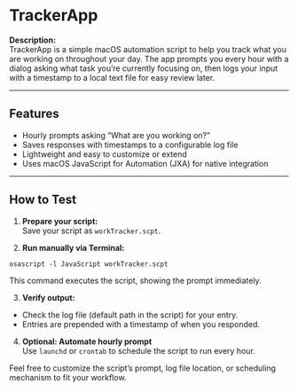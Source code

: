 # TrackerApp

**Description:**  
TrackerApp is a simple macOS automation script to help you track what you are working on throughout your day. The app prompts you every hour with a dialog asking what task you’re currently focusing on, then logs your input with a timestamp to a local text file for easy review later.

---

## Features

- Hourly prompts asking “What are you working on?”
- Saves responses with timestamps to a configurable log file
- Lightweight and easy to customize or extend
- Uses macOS JavaScript for Automation (JXA) for native integration

---

## How to Test

1. **Prepare your script:**  
   Save your script as `workTracker.scpt`.

2. **Run manually via Terminal:**  

`osascript -l JavaScript workTracker.scpt`

This command executes the script, showing the prompt immediately.

3. **Verify output:**  
- Check the log file (default path in the script) for your entry.  
- Entries are prepended with a timestamp of when you responded.

4. **Optional: Automate hourly prompt**  
Use `launchd` or `crontab` to schedule the script to run every hour.


Feel free to customize the script’s prompt, log file location, or scheduling mechanism to fit your workflow.
